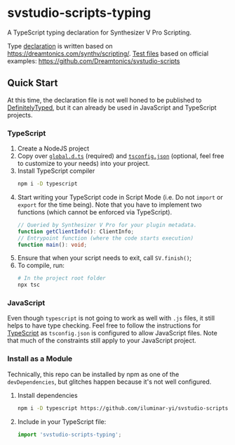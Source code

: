 # svstudio-scripts-typing

A TypeScript typing declaration for Synthesizer V Pro Scripting.

Type [declaration](/global.d.ts) is written based on https://dreamtonics.com/synthv/scripting/.
[Test files](/tests) based on official examples: https://github.com/Dreamtonics/svstudio-scripts

## Quick Start
At this time, the declaration file is not well honed to be published to [DefinitelyTyped](https://github.com/DefinitelyTyped/DefinitelyTyped),
but it can already be used in JavaScript and TypeScript projects.

### TypeScript
1. Create a NodeJS project
1. Copy over [`global.d.ts`](/global.d.ts) (required) and 
[`tsconfig.json`](/tsconfig.json) (optional, feel free to customize to your needs) into your project.
1. Install TypeScript compiler
    ```bash
    npm i -D typescript 
    ```
1. Start writing your TypeScript code in Script Mode (i.e. Do not `import` or `export` for the time being).
Note that you have to implement two functions (which cannot be enforced via TypeScript).
    ```typescript
    // Queried by Synthesizer V Pro for your plugin metadata.
    function getClientInfo(): ClientInfo;
    // Entrypoint function (where the code starts execution)
    function main(): void;
    ```
1. Ensure that when your script needs to exit, call `SV.finish()`;
1. To compile, run:
    ```bash
    # In the project root folder
    npx tsc
    ```
   
### JavaScript
Even though `typescript` is not going to work as well with `.js` files, it still helps to have type checking.
Feel free to follow the instructions for [TypeScript](#TypeScript) as `tsconfig.json` is configured to allow JavaScript files.
Note that much of the constraints still apply to your JavaScript project.

### Install as a Module
Technically, this repo can be installed by npm as one of the `devDependencies`,
but glitches happen because it's not well configured.
1. Install dependencies
    ```bash
    npm i -D typescript https://github.com/iluminar-yi/svstudio-scripts-typing.git
    ```
1. Include in your TypeScript file:
    ```typescript
    import 'svstudio-scripts-typing';
    ```
